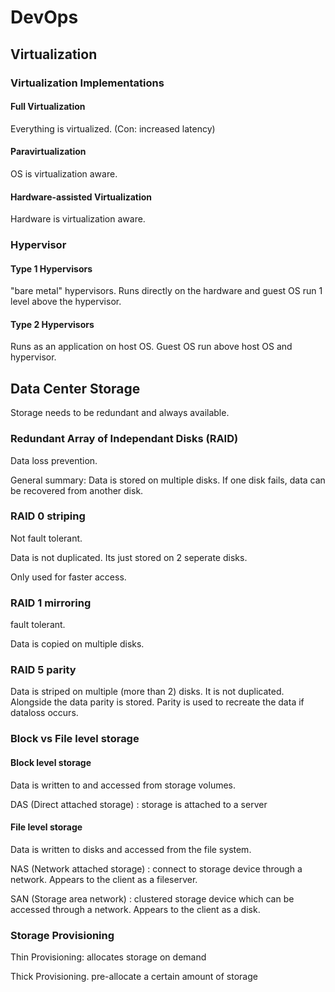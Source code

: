 # DevOps

## Virtualization

### Virtualization Implementations

#### Full Virtualization

Everything is virtualized. (Con: increased latency)

#### Paravirtualization

OS is virtualization aware.

#### Hardware-assisted Virtualization

Hardware is virtualization aware.

### Hypervisor

#### Type 1 Hypervisors

"bare metal" hypervisors.
Runs directly on the hardware and guest OS run 1 level above the hypervisor.

#### Type 2 Hypervisors

Runs as an application on host OS.
Guest OS run above host OS and hypervisor.

## Data Center Storage

Storage needs to be redundant and always available.

### Redundant Array of Independant Disks (RAID)

Data loss prevention.

General summary: Data is stored on multiple disks. If one disk fails, data can be recovered from another disk.

### RAID 0 striping

Not fault tolerant.

Data is not duplicated. Its just stored on 2 seperate disks.

Only used for faster access.

### RAID 1 mirroring

fault tolerant.

Data is copied on multiple disks.

### RAID 5 parity

Data is striped on multiple (more than 2) disks.
It is not duplicated.
Alongside the data parity is stored.
Parity is used to recreate the data if dataloss occurs.

### Block vs File level storage

#### Block level storage

Data is written to and accessed from storage volumes.

DAS (Direct attached storage) : storage is attached to a server

#### File level storage

Data is written to disks and accessed from the file system.

NAS (Network attached storage) : connect to storage device through a network.
Appears to the client as a fileserver.

SAN (Storage area network) : clustered storage device which can be accessed through a network.
Appears to the client as a disk.

### Storage Provisioning

Thin Provisioning: allocates storage on demand

Thick Provisioning. pre-allocate a certain amount of storage